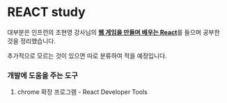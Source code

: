 # REACT study

대부분은 인프런의 조현영 강사님의 [**웹 게임을 만들며 배우는 React**](https://www.inflearn.com/course/web-game-react#)를 들으며 공부한 것을 정리했습니다.

추가적으로 모르는 것이 있으면 따로 분류하여 적을 예정입니다.



### 개발에 도움을 주는 도구

1. chrome 확장 프로그램 - React Developer Tools